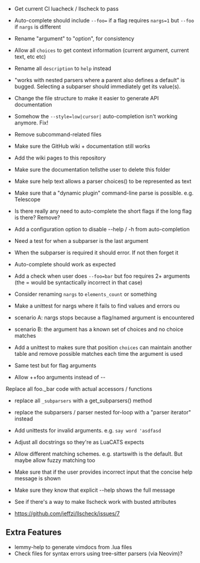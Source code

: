 - Get current CI luacheck / llscheck to pass
- Auto-complete should include `--foo=` if a flag requires `nargs=1` but `--foo` if `nargs` is different

- Rename "argument" to "option", for consistency
- Allow all `choices` to get context information (current argument, current text, etc etc)
- Rename all `description` to `help` instead

- "works with nested parsers where a parent also defines a default" is bugged. Selecting a subparser should immediately get its value(s).

- Change the file structure to make it easier to generate API documentation

- Somehow the `--style=low|cursor|` auto-completion isn't working anymore. Fix!

- Remove subcommand-related files
 - Make sure the GitHub wiki + documentation still works

- Add the wiki pages to this repository
 - Make sure the documentation tellsthe user to delete this folder

- Make sure help text allows a parser choices() to be represented as text

- Make sure that a "dynamic plugin" command-line parse is possible. e.g. Telescope

- Is there really any need to auto-complete the short flags if the long flag is there? Remove?

- Add a configuration option to disable --help / -h from auto-completion

- Need a test for when a subparser is the last argument
 - When the subparser is required it should error. If not then forget it
 - Auto-complete should work as expected
- Add a check when user does `--foo=bar` but foo requires 2+ arguments (the
= would be syntactically incorrect in that case)
- Consider renaming `nargs` to `elements_count` or something

- Make a unittest for nargs where it fails to find values and errors ou
 - scenario A: nargs stops because a flag/named argument is encountered
 - scenario B: the argument has a known set of choices and no choice matches

- Add a unittest to makes sure that position `choices` can maintain another table and remove possible matches each time the argument is used
 - Same test but for flag arguments

- Allow ++foo arguments instead of --

Replace all foo._bar code with actual accessors / functions

- replace all `_subparsers` with a get_subparsers() method
- replace the subparsers / parser nested for-loop with a "parser iterator" instead
- Add unittests for invalid arguments. e.g. `say word 'asdfasd`

- Adjust all docstrings so they're as LuaCATS expects



- Allow different matching schemes. e.g. startswith is the default. But maybe
allow fuzzy matching too

- Make sure that if the user provides incorrect input that the concise help message is shown
 - Make sure they know that explicit --help shows the full message



- See if there's a way to make llscheck work with busted attributes
 - https://github.com/jeffzi/llscheck/issues/7



## Extra Features
- lemmy-help to generate vimdocs from .lua files
- Check files for syntax errors using tree-sitter parsers (via Neovim)?
